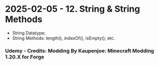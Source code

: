 # 2025-02-05 - 12. String & String Methods
* String Datatype;
* String Methods: length(), indexOf(), isEmpty(), etc.

### Udemy - Credits: Modding By Kaupenjoe: Minecraft Modding 1.20.X for Forge
